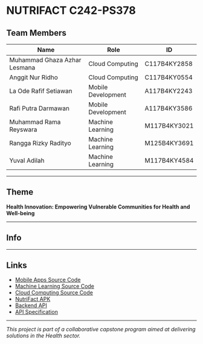 # NUTRIFACT C242-PS378 

## Team Members
| Name                          | Role                | ID           |
|-------------------------------|---------------------|--------------|
| Muhammad Ghaza Azhar Lesmana  | Cloud Computing     | C117B4KY2858 |
| Anggit Nur Ridho              | Cloud Computing     | C117B4KY0554 |
| La Ode Rafif Setiawan         | Mobile Development  | A117B4KY2243 |
| Rafi Putra Darmawan           | Mobile Development  | A117B4KY3586 |
| Muhammad Rama Reyswara        | Machine Learning    | M117B4KY3021 |
| Rangga Rizky Radityo          | Machine Learning    | M125B4KY3691 |
| Yuval Adilah                  | Machine Learning    | M117B4KY4584 |

---

## Theme
**Health Innovation: Empowering Vulnerable Communities for Health and Well-being**

---

## Info


---

## Links
- [Mobile Apps Source Code](https://github.com/RafiPutraa/nutrifact-mobile)
- [Machine Learning Source Code](#)
- [Cloud Computing Source Code]()
- [NutriFact APK](#)
- [Backend API](https://github.com/nuridho-anggit/nutrifact-backend)
- [API Specification](#)

---

*This project is part of a collaborative capstone program aimed at delivering solutions in the Health sector.*
